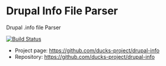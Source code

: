 # Drupal Info File Parser

Drupal .info file Parser

[![Build Status](https://travis-ci.org/ducks-project/drupal-info.svg)](https://travis-ci.org/ducks-project/drupal-info)

* Project page: https://github.com/ducks-project/drupal-info
* Repository: https://github.com/ducks-project/drupal-info
